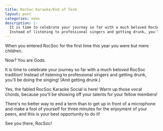 ```yaml
---
title: RocSoc Karaoke/End of Term
layout: post
categories: news
description: |-
  It is time to celebrate your journey so far with a much beloved RocSoc tradition!
  Instead of listening to professional singers and getting drunk, you'll be doing the singing! (And getting drunk.)
---
```


When you entered RocSoc for the first time this year you were but mere children.

Now? You are Gods. 

It is time to celebrate your journey so far with a much beloved RocSoc tradition!
Instead of listening to professional singers and getting drunk, you'll be doing the singing! (And getting drunk.)

Yes, the fabled RocSoc Karaoke Social is here! Warm up those vocal chords, because you'll be showing off your talents for your fellow members!

There's no better way to end a term than to get up in front of a microphone and make a fool of yourself for three minutes for the enjoyment of your peers, and this is your best opportunity to do it!

See you there, RocSoc!